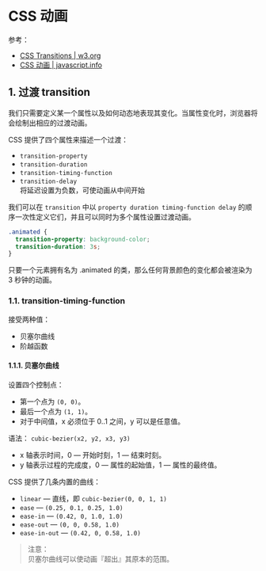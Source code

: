 # CSS 动画

参考：

- [CSS Transitions | w3.org](https://www.w3.org/TR/css-transitions-1/#transitions)
- [CSS 动画 | javascript.info](https://zh.javascript.info/css-animations)

## 1. 过渡 transition

我们只需要定义某一个属性以及如何动态地表现其变化。当属性变化时，浏览器将会绘制出相应的过渡动画。

CSS 提供了四个属性来描述一个过渡：

- `transition-property`
- `transition-duration`
- `transition-timing-function`
- `transition-delay`  
  将延迟设置为负数，可使动画从中间开始

我们可以在 `transition` 中以 `property duration timing-function delay` 的顺序一次性定义它们，并且可以同时为多个属性设置过渡动画。

```css
.animated {
  transition-property: background-color;
  transition-duration: 3s;
}
```

只要一个元素拥有名为 .animated 的类，那么任何背景颜色的变化都会被渲染为 3 秒钟的动画。

### 1.1. transition-timing-function

接受两种值：

- 贝塞尔曲线
- 阶越函数

#### 1.1.1. 贝塞尔曲线

设置四个控制点：

- 第一个点为 `(0, 0)`。
- 最后一个点为 `(1, 1)`。
- 对于中间值，x 必须位于 0..1 之间，y 可以是任意值。

语法： `cubic-bezier(x2, y2, x3, y3)`

- x 轴表示时间，0 — 开始时刻，1 — 结束时刻。
- y 轴表示过程的完成度，0 — 属性的起始值，1 — 属性的最终值。

CSS 提供了几条内置的曲线：

- `linear` — 直线，即 `cubic-bezier(0, 0, 1, 1)`
- `ease` — `(0.25, 0.1, 0.25, 1.0)`
- `ease-in` — `(0.42, 0, 1.0, 1.0)`
- `ease-out` — `(0, 0, 0.58, 1.0)`
- `ease-in-out` — `(0.42, 0, 0.58, 1.0)`

>注意：  
>贝塞尔曲线可以使动画『超出』其原本的范围。

